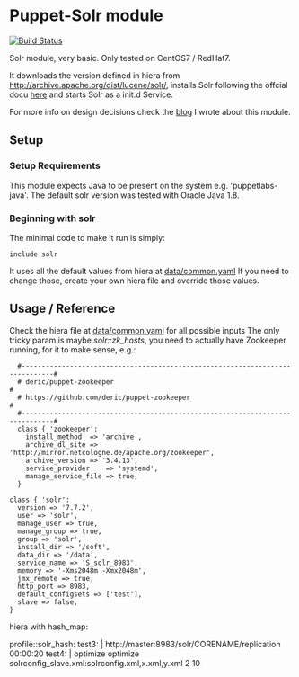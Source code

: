 # Puppet-Solr module
[![Build Status](https://travis-ci.com/valentinsavenko/puppet-solr.svg?branch=master)](https://travis-ci.com/valentinsavenko/puppet-solr)

Solr module, very basic. Only tested on CentOS7 / RedHat7.

It downloads the version defined in hiera from http://archive.apache.org/dist/lucene/solr/, installs Solr following the offcial docu [here](https://lucene.apache.org/solr/guide/7_7/taking-solr-to-production.html#taking-solr-to-production) and starts Solr as a init.d Service.

For more info on design decisions check the [blog](https://valentinsavenko.github.io/puppet-module-ecosystem/) I wrote about this module.

## Setup

### Setup Requirements

This module expects Java to be present on the system e.g. 'puppetlabs-java'. The default solr version was tested with Oracle Java 1.8.

### Beginning with solr

The minimal code to make it run is simply:
```
include solr
```
It uses all the default values from hiera at [data/common.yaml](data/common.yaml)
If you need to change those, create your own hiera file and override those values.

## Usage / Reference

Check the hiera file at [data/common.yaml](data/common.yaml) for all possible inputs
The only tricky param is maybe *solr::zk_hosts*, you need to actually have Zookeeper running, for it to make sense, e.g.: 
```
  #------------------------------------------------------------------------------#
  # deric/puppet-zookeeper                                                       #
  # https://github.com/deric/puppet-zookeeper                                    #
  #------------------------------------------------------------------------------#
  class { 'zookeeper': 
    install_method  => 'archive',
    archive_dl_site => 'http://mirror.netcologne.de/apache.org/zookeeper',
    archive_version => '3.4.13',
    service_provider    => 'systemd',
    manage_service_file => true,
  }
```


    class { 'solr':
      version => '7.7.2',
      user => 'solr',
      manage_user => true,
      manage_group => true,
      group => 'solr',
      install_dir => '/soft',
      data_dir => '/data',
      service_name => 'S_solr_8983',
      memory => '-Xms2048m -Xmx2048m',
      jmx_remote => true,
      http_port => 8983,
      default_configsets => ['test'],
      slave => false,
    }


hiera with hash_map: 

profile::solr_hash:
  test3: |
    <!-- A request handler for the slave ---->
    <requestHandler name="/replication" class="solr.ReplicationHandler">
      <lst name="slave">
        <str name="masterUrl">http://master:8983/solr/CORENAME/replication</str>
        <str name="pollInterval">00:00:20</str>
      </lst>
    </requestHandler>
  test4: |
    <!-- A request handler for master -->
    <requestHandler name="/replication" class="solr.ReplicationHandler">
      <lst name="master">
        <str name="replicateAfter">optimize</str>
        <str name="backupAfter">optimize</str>
        <str name="confFiles">solrconfig_slave.xml:solrconfig.xml,x.xml,y.xml</str>
      </lst>
      <int name="maxNumberOfBackups">2</int>
      <lst name="invariants">
        <str name="maxWriteMBPerSec">10</str>
      </lst>
    </requestHandler>